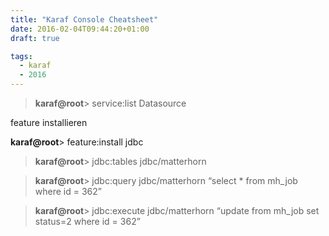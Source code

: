 ```yaml
---
title: "Karaf Console Cheatsheet"
date: 2016-02-04T09:44:20+01:00
draft: true

tags: 
  - karaf
  - 2016
---
```


>**karaf@root**> </span><span>service:list Datasource

feature installieren

**karaf@root**> </span><span>feature:install jdbc

>**karaf@root**> </span><span>jdbc:tables jdbc/matterhorn

>**karaf@root**> </span><span>jdbc:query jdbc/matterhorn “select * from mh_job where id = 362”

>**karaf@root**> </span><span>jdbc:execute jdbc/matterhorn “update from mh_job set status=2 where id = 362”
